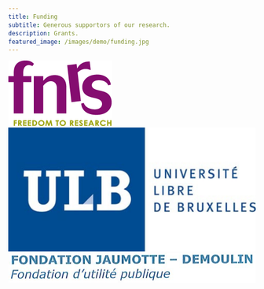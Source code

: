 ```yaml
---
title: Funding
subtitle: Generous supportors of our research.
description: Grants.
featured_image: /images/demo/funding.jpg
---
```


<div class="gallery" data-columns="4">  
    <a href="https://www.frs-fnrs.be/fr/"><img src="/images/funding/fnrs.png"></a>
    <a href="https://www.ulb.be/en"><img src="/images/funding/ulb.jpeg"></a>
    <img src="/images/funding/JD.png">
</div>
